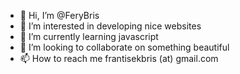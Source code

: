 - 👋 Hi, I’m @FeryBris
- 👀 I’m interested in developing nice websites 
- 🌱 I’m currently learning javascript
- 💞️ I’m looking to collaborate on something beautiful
- 📫 How to reach me frantisekbris (at) gmail.com

<!---
FeryBris/FeryBris is a ✨ special ✨ repository because its `README.md` (this file) appears on your GitHub profile.
You can click the Preview link to take a look at your changes.
--->
